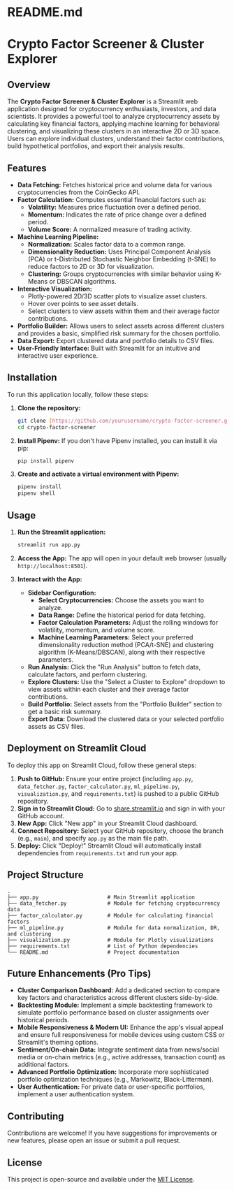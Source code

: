 # README.md

# Crypto Factor Screener & Cluster Explorer

## Overview

The **Crypto Factor Screener & Cluster Explorer** is a Streamlit web application designed for cryptocurrency enthusiasts, investors, and data scientists. It provides a powerful tool to analyze cryptocurrency assets by calculating key financial factors, applying machine learning for behavioral clustering, and visualizing these clusters in an interactive 2D or 3D space. Users can explore individual clusters, understand their factor contributions, build hypothetical portfolios, and export their analysis results.

## Features

- **Data Fetching:** Fetches historical price and volume data for various cryptocurrencies from the CoinGecko API.
- **Factor Calculation:** Computes essential financial factors such as:
  - **Volatility:** Measures price fluctuation over a defined period.
  - **Momentum:** Indicates the rate of price change over a defined period.
  - **Volume Score:** A normalized measure of trading activity.
- **Machine Learning Pipeline:**
  - **Normalization:** Scales factor data to a common range.
  - **Dimensionality Reduction:** Uses Principal Component Analysis (PCA) or t-Distributed Stochastic Neighbor Embedding (t-SNE) to reduce factors to 2D or 3D for visualization.
  - **Clustering:** Groups cryptocurrencies with similar behavior using K-Means or DBSCAN algorithms.
- **Interactive Visualization:**
  - Plotly-powered 2D/3D scatter plots to visualize asset clusters.
  - Hover over points to see asset details.
  - Select clusters to view assets within them and their average factor contributions.
- **Portfolio Builder:** Allows users to select assets across different clusters and provides a basic, simplified risk summary for the chosen portfolio.
- **Data Export:** Export clustered data and portfolio details to CSV files.
- **User-Friendly Interface:** Built with Streamlit for an intuitive and interactive user experience.

## Installation

To run this application locally, follow these steps:

1.  **Clone the repository:**

    ```bash
    git clone [https://github.com/yourusername/crypto-factor-screener.git](https://github.com/yourusername/crypto-factor-screener.git)
    cd crypto-factor-screener
    ```

2.  **Install Pipenv:**
    If you don't have Pipenv installed, you can install it via pip:

    ```bash
    pip install pipenv
    ```

3.  **Create and activate a virtual environment with Pipenv:**
    ```bash
    pipenv install
    pipenv shell
    ```

## Usage

1.  **Run the Streamlit application:**

    ```bash
    streamlit run app.py
    ```

2.  **Access the App:**
    The app will open in your default web browser (usually `http://localhost:8501`).

3.  **Interact with the App:**
    - **Sidebar Configuration:**
      - **Select Cryptocurrencies:** Choose the assets you want to analyze.
      - **Data Range:** Define the historical period for data fetching.
      - **Factor Calculation Parameters:** Adjust the rolling windows for volatility, momentum, and volume score.
      - **Machine Learning Parameters:** Select your preferred dimensionality reduction method (PCA/t-SNE) and clustering algorithm (K-Means/DBSCAN), along with their respective parameters.
    - **Run Analysis:** Click the "Run Analysis" button to fetch data, calculate factors, and perform clustering.
    - **Explore Clusters:** Use the "Select a Cluster to Explore" dropdown to view assets within each cluster and their average factor contributions.
    - **Build Portfolio:** Select assets from the "Portfolio Builder" section to get a basic risk summary.
    - **Export Data:** Download the clustered data or your selected portfolio assets as CSV files.

## Deployment on Streamlit Cloud

To deploy this app on Streamlit Cloud, follow these general steps:

1.  **Push to GitHub:** Ensure your entire project (including `app.py`, `data_fetcher.py`, `factor_calculator.py`, `ml_pipeline.py`, `visualization.py`, and `requirements.txt`) is pushed to a public GitHub repository.
2.  **Sign in to Streamlit Cloud:** Go to [share.streamlit.io](https://share.streamlit.io/) and sign in with your GitHub account.
3.  **New App:** Click "New app" in your Streamlit Cloud dashboard.
4.  **Connect Repository:** Select your GitHub repository, choose the branch (e.g., `main`), and specify `app.py` as the main file path.
5.  **Deploy:** Click "Deploy!" Streamlit Cloud will automatically install dependencies from `requirements.txt` and run your app.

## Project Structure

```
.
├── app.py                      # Main Streamlit application
├── data_fetcher.py             # Module for fetching cryptocurrency data
├── factor_calculator.py        # Module for calculating financial factors
├── ml_pipeline.py              # Module for data normalization, DR, and clustering
├── visualization.py            # Module for Plotly visualizations
├── requirements.txt            # List of Python dependencies
└── README.md                   # Project documentation
```

## Future Enhancements (Pro Tips)

- **Cluster Comparison Dashboard:** Add a dedicated section to compare key factors and characteristics across different clusters side-by-side.
- **Backtesting Module:** Implement a simple backtesting framework to simulate portfolio performance based on cluster assignments over historical periods.
- **Mobile Responsiveness & Modern UI:** Enhance the app's visual appeal and ensure full responsiveness for mobile devices using custom CSS or Streamlit's theming options.
- **Sentiment/On-chain Data:** Integrate sentiment data from news/social media or on-chain metrics (e.g., active addresses, transaction count) as additional factors.
- **Advanced Portfolio Optimization:** Incorporate more sophisticated portfolio optimization techniques (e.g., Markowitz, Black-Litterman).
- **User Authentication:** For private data or user-specific portfolios, implement a user authentication system.

## Contributing

Contributions are welcome! If you have suggestions for improvements or new features, please open an issue or submit a pull request.

## License

This project is open-source and available under the [MIT License](LICENSE).
